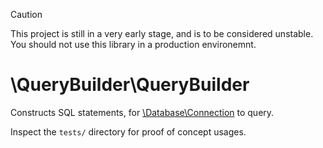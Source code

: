> [!CAUTION]
> This project is still in a very early stage, and is to be considered unstable.  
> You should not use this library in a production environemnt.

# \QueryBuilder\QueryBuilder

Constructs SQL statements, for [\Database\Connection](https://github.com/allanrehhoff/database) to query.  

Inspect the `tests/` directory for proof of concept usages.
